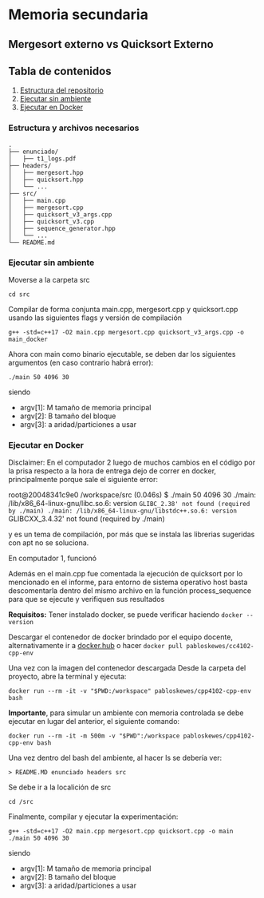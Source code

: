 # Memoria secundaria 
## Mergesort externo vs Quicksort Externo

## Tabla de contenidos
1. [Estructura del repositorio](#estructura-y-archivos-necesarios)
2. [Ejecutar sin ambiente](#ejecutar-sin-ambiente)
3. [Ejecutar en Docker](#ejecutar-en-docker)

### Estructura y archivos necesarios

```
.
├── enunciado/
│   ├── t1_logs.pdf
├── headers/
│   ├── mergesort.hpp
│   ├── quicksort.hpp
│   └── ...
├── src/
│   ├── main.cpp
│   ├── mergesort.cpp
│   ├── quicksort_v3_args.cpp
│   ├── quicksort_v3.cpp
│   ├── sequence_generator.hpp
│   └── ...
└── README.md
```

### Ejecutar sin ambiente

Moverse a la carpeta src
``` 
cd src
```
Compilar de forma conjunta main.cpp, mergesort.cpp y quicksort.cpp usando las siguientes flags y versión de compilación
```
g++ -std=c++17 -O2 main.cpp mergesort.cpp quicksort_v3_args.cpp -o main_docker
```

Ahora con main como binario ejecutable, se deben dar los siguientes argumentos (en caso contrario habrá error):
```
./main 50 4096 30
```
siendo 
- argv[1]: M tamaño de memoria principal
- argv[2]: B tamaño del bloque
- argv[3]: a aridad/particiones a usar


### Ejecutar en Docker

Disclaimer: 
En el computador 2 luego de muchos cambios en el código por la prisa respecto a la hora de entrega dejo de correr en docker, principalmente porque sale el siguiente error:

root@20048341c9e0 /workspace/src (0.046s)
$ ./main 50 4096 30
./main: /lib/x86_64-linux-gnu/libc.so.6: version `GLIBC_2.38' not found (required by ./main)
./main: /lib/x86_64-linux-gnu/libstdc++.so.6: version `GLIBCXX_3.4.32' not found (required by ./main)

y es un tema de compilación, por más que se instala las librerias sugeridas con apt no se soluciona.

En computador 1, funcionó

Además en el main.cpp fue comentada la ejecución de quicksort por lo mencionado en el informe, para entorno de sistema operativo host basta descomentarla dentro del mismo archivo en la función process_sequence para que se ejecute y verifiquen sus resultados

**Requisitos:** Tener instalado docker, se puede verificar haciendo ```docker --version```

Descargar el contenedor de docker brindado por el equipo docente, alternativamente ir a [docker.hub](https://hub.docker.com/r/pabloskewes/cc4102-cpp-env)
o hacer ```docker pull pabloskewes/cc4102-cpp-env```

Una vez con la imagen del contenedor descargada
Desde la carpeta del proyecto, abre la terminal y ejecuta:
```
docker run --rm -it -v "$PWD:/workspace" pabloskewes/cpp4102-cpp-env bash

```

**Importante**, para simular un ambiente con memoria controlada se debe ejecutar en lugar del anterior, el siguiente comando:
```
docker run --rm -it -m 500m -v "$PWD":/workspace pabloskewes/cpp4102-cpp-env bash
```

Una vez dentro del bash del ambiente, al hacer ls se debería ver:
```
> README.MD enunciado headers src
```

Se debe ir a la localición de src
```
cd /src
```

Finalmente, compilar y ejecutar la experimentación:
```
g++ -std=c++17 -O2 main.cpp mergesort.cpp quicksort.cpp -o main 
./main 50 4096 30
```
siendo 
- argv[1]: M tamaño de memoria principal
- argv[2]: B tamaño del bloque
- argv[3]: a aridad/particiones a usar